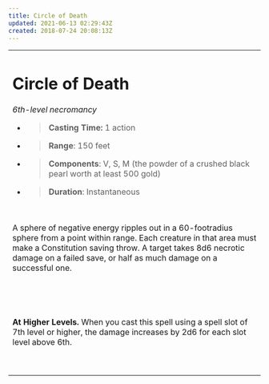 ```yaml
---
title: Circle of Death
updated: 2021-06-13 02:29:43Z
created: 2018-07-24 20:08:13Z
---
```


<table><tbody><tr class="odd"><td><h1 id="circle-of-death"><strong>Circle of Death</strong></h1><p><em>6th-level necromancy</em></p><ul><li><blockquote><p><strong>Casting Time:</strong> 1 action</p></blockquote></li><li><blockquote><p><strong>Range</strong>: 150 feet</p></blockquote></li><li><blockquote><p><strong>Components</strong>: V, S, M (the powder of a crushed black pearl worth at least 500 gold)</p></blockquote></li><li><blockquote><p><strong>Duration</strong>: Instantaneous</p></blockquote></li></ul><p> </p><p>A sphere of negative energy ripples out in a 60-footradius sphere from a point within range. Each creature in that area must make a Constitution saving throw. A target takes 8d6 necrotic damage on a failed save, or half as much damage on a successful one.</p><p> </p><p> </p><p><strong>At Higher Levels.</strong> When you cast this spell using a spell slot of 7th level or higher, the damage increases by 2d6 for each slot level above 6th.</p><p> </p></td></tr></tbody></table>